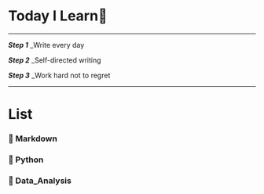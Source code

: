 # Today I Learn🔖

***

***Step 1***      _Write every day

***Step 2***      _Self-directed writing

***Step 3***      _Work hard not to regret

***



# List

### 📌 Markdown



### 📌 Python 



### 📌 Data_Analysis





